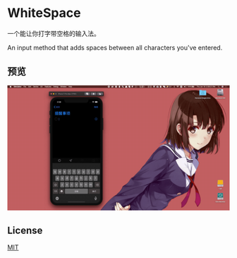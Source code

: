 #  WhiteSpace

一个能让你打字带空格的输入法。

An input method that adds spaces between all characters you've entered.

## 预览

![Preview](./README.assets/preview.gif)

## License

[MIT](./LICENSE)
